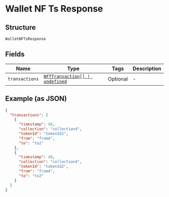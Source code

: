 
# Wallet NF Ts Response

## Structure

`WalletNFTsResponse`

## Fields

| Name | Type | Tags | Description |
|  --- | --- | --- | --- |
| `transactions` | [`NFTTransaction[] \| undefined`](../../doc/models/nft-transaction.md) | Optional | - |

## Example (as JSON)

```json
{
  "transactions": [
    {
      "timestamp": 48,
      "collection": "collection4",
      "tokenId": "tokenId2",
      "from": "from4",
      "to": "to2"
    },
    {
      "timestamp": 48,
      "collection": "collection4",
      "tokenId": "tokenId2",
      "from": "from4",
      "to": "to2"
    }
  ]
}
```

